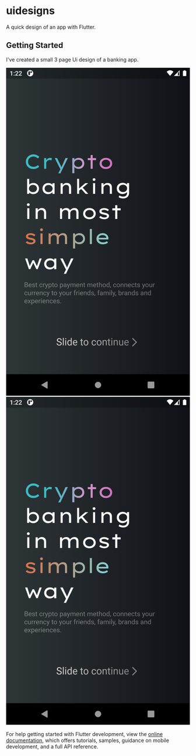 # uidesigns

A quick design of an app with Flutter.

## Getting Started

I've created a small 3 page Ui design of a banking app.

![My Image](/assets/screenshots/Page1.png)
![Alt text](assets/screenshots/Page1.png)


For help getting started with Flutter development, view the
[online documentation](https://docs.flutter.dev/), which offers tutorials,
samples, guidance on mobile development, and a full API reference.
